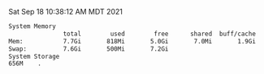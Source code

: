 Sat Sep 18 10:38:12 AM MDT 2021
```bash
System Memory
               total        used        free      shared  buff/cache   available
Mem:           7.7Gi       818Mi       5.0Gi       7.0Mi       1.9Gi       6.5Gi
Swap:          7.6Gi       500Mi       7.2Gi
System Storage
656M	.
```

